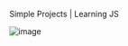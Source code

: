 Simple Projects | Learning JS

![image](https://github.com/SardorSohinazarov/JS-Learning/assets/107931170/25363e81-4cf9-4f8a-86ae-04a810fcf513)

